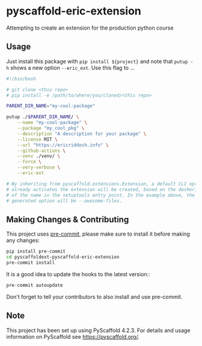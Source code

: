 # pyscaffold-eric-extension

Attempting to create an extension for the production python course

## Usage

Just install this package with `pip install ${project}` and note that `putup -h` shows a new option `--eric_ext`. Use this flag to ...

```bash
#!/bin/bash

# git clone <this repo>
# pip install -e /path/to/where/you/cloned/<this repo>

PARENT_DIR_NAME="my-cool-package"

putup ./$PARENT_DIR_NAME/ \
    --name "my-cool-package" \
    --package "my_cool_pkg" \
    --description "A description for your package" \
    --license MIT \
    --url "https://ericriddoch.info" \
    --github-actions \
    --venv ./venv/ \
    --force \
    --very-verbose \
    --eric-ext

# By inheriting from pyscaffold.extensions.Extension, a default CLI option that
# already activates the extension will be created, based on the dasherized version
# of the name in the setuptools entry point. In the example above, the automatically
# generated option will be --awesome-files.
```


## Making Changes & Contributing


This project uses [pre-commit](https://pre-commit.com/), please make sure to install it before making any
changes:

```bash
pip install pre-commit
cd pyscaffoldext-pyscaffold-eric-extension
pre-commit install
```

It is a good idea to update the hooks to the latest version::

```bash
pre-commit autoupdate
```

Don't forget to tell your contributors to also install and use pre-commit.

## Note

This project has been set up using PyScaffold 4.2.3. For details and usage
information on PyScaffold see https://pyscaffold.org/.
